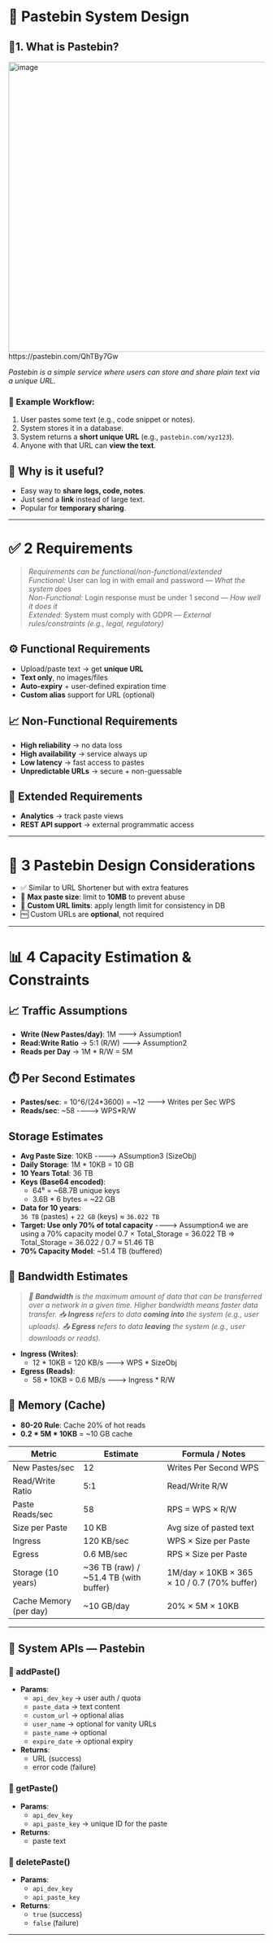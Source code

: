 # 📝 Pastebin System Design

## 📌1.  What is Pastebin?
<img width="955" height="570" alt="image" src="https://github.com/user-attachments/assets/daf2a14a-536f-4804-b035-6f1d62d38df3" />
https://pastebin.com/QhTBy7Gw

*Pastebin is a simple service where users can store and share plain text via a unique URL.*

### 🔗 Example Workflow:
1. User pastes some text (e.g., code snippet or notes).
2. System stores it in a database.
3. System returns a **short unique URL** (e.g., `pastebin.com/xyz123`).
4. Anyone with that URL can **view the text**.

## 🧠 Why is it useful?
- Easy way to **share logs, code, notes**.
- Just send a **link** instead of large text.
- Popular for **temporary sharing**.
---
# ✅ 2 Requirements
> *Requirements can be functional/non-functional/extended*  
> *Functional:* User can log in with email and password — *What the system does*  
> *Non-Functional:* Login response must be under 1 second — *How well it does it*  
> *Extended:* System must comply with GDPR — *External rules/constraints (e.g., legal, regulatory)*
## ⚙️ Functional Requirements
- Upload/paste text → get **unique URL**
- **Text only**, no images/files
- **Auto-expiry** + user-defined expiration time
- **Custom alias** support for URL (optional)
## 📈 Non-Functional Requirements
- **High reliability** → no data loss
- **High availability** → service always up
- **Low latency** → fast access to pastes
- **Unpredictable URLs** → secure + non-guessable
## 🧩 Extended Requirements
- **Analytics** → track paste views
- **REST API support** → external programmatic access
---
# 📌 3 Pastebin Design Considerations
- ✅ Similar to URL Shortener but with extra features
- 📏 **Max paste size**: limit to **10MB** to prevent abuse
- 🔗 **Custom URL limits**: apply length limit for consistency in DB
- 🆓 Custom URLs are **optional**, not required
---
# 📊 4 Capacity Estimation & Constraints
## 📈 Traffic Assumptions
- **Write (New Pastes/day)**: 1M ---> Assumption1
- **Read:Write Ratio** → 5:1 (R/W) ---> Assumption2
- **Reads per Day** -> 1M * R/W = 5M
## ⏱️ Per Second Estimates
- **Pastes/sec**:  = 10^6/(24*3600) = ~12 ---> Writes per Sec WPS
- **Reads/sec**: ~58  ----> WPS*R/W
##  Storage Estimates
- **Avg Paste Size**: 10KB  ----> ASsumption3 (SizeObj)
- **Daily Storage**: 1M * 10KB = 10 GB  
- **10 Years Total**: 36 TB  
- **Keys (Base64 encoded)**:  
  - 64⁶ = ~68.7B unique keys  
  - 3.6B * 6 bytes = ~22 GB  
- **Data for 10 years**:  
  `36 TB` (pastes) + `22 GB` (keys) ≈ `36.022 TB`
- **Target: Use only 70% of total capacity**  ----> Assumption4 we are using a 70% capacity model 
0.7 × Total_Storage = 36.022 TB
=> Total_Storage = 36.022 / 0.7 ≈ 51.46 TB
- **70% Capacity Model**: ~51.4 TB (buffered) 
## 📡 Bandwidth Estimates
> *📶 **Bandwidth** is the maximum amount of data that can be transferred over a network in a given time. Higher bandwidth means faster data transfer.*
> *📥 **Ingress** refers to data **coming into** the system (e.g., user uploads).*
> *📤 **Egress** refers to data **leaving** the system (e.g., user downloads or reads).*
- **Ingress (Writes)**:  
  - 12 * 10KB = 120 KB/s  ---> WPS * SizeObj
- **Egress (Reads)**:  
  - 58 * 10KB = 0.6 MB/s  ---> Ingress * R/W
## 🧠 Memory (Cache)
- **80-20 Rule**: Cache 20% of hot reads  
- **0.2 * 5M * 10KB** = ~10 GB cache

| **Metric**               | **Estimate**                                    | **Formula / Notes**                         |
|--------------------------|------------------------------------------------|----------------------------------------------|
| New Pastes/sec           | 12                                             | Writes Per Second WPS                        |
| Read/Write Ratio         | 5:1                                            | Read/Write R/W                               |
| Paste Reads/sec          | 58                                             | RPS = WPS × R/W                              |
| Size per Paste           | 10 KB                                          | Avg size of pasted text                      |
| Ingress                  | 120 KB/sec                                     | WPS × Size per Paste                         |
| Egress                   | 0.6 MB/sec                                     | RPS × Size per Paste                         |
| Storage (10 years)       | ~36 TB (raw) / ~51.4 TB (with buffer)          | 1M/day × 10KB × 365 × 10 / 0.7 (70% buffer)  |
| Cache Memory (per day)   | ~10 GB/day                                     | 20% × 5M × 10KB                              |
---
## 🧩 System APIs — Pastebin
### 🔸 addPaste()
- **Params**:  
  - `api_dev_key` → user auth / quota  
  - `paste_data` → text content  
  - `custom_url` → optional alias  
  - `user_name` → optional for vanity URLs  
  - `paste_name` → optional  
  - `expire_date` → optional expiry  
- **Returns**:  
  - URL (success)  
  - error code (failure)
### 🔸 getPaste()
- **Params**:  
  - `api_dev_key`  
  - `api_paste_key` → unique ID for the paste 
- **Returns**:  
  - paste text
### 🔸 deletePaste()
- **Params**:  
  - `api_dev_key`  
  - `api_paste_key`  
- **Returns**:  
  - `true` (success)  
  - `false` (failure)
---
